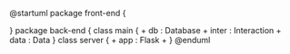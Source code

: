 @startuml
package front-end {

}
package back-end {
    class main {
        + db : Database
        + inter : Interaction
        + data : Data
}
class server {
    + app : Flask
    + 
}
@enduml
